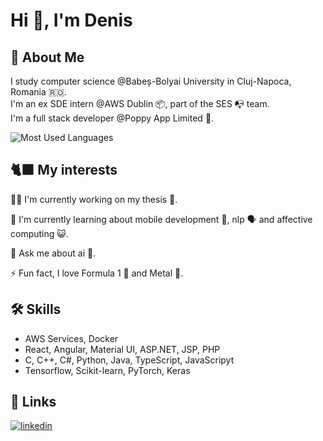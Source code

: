 # Hi 👋, I'm Denis

## 🚀 About Me
I study computer science @Babeș-Bolyai University in Cluj-Napoca, Romania 🇷🇴.  
I'm an ex SDE intern @AWS Dublin 📦, part of the SES 📭 team.  
I'm a full stack developer @Poppy App Limited 🌹.

![Most Used Languages](https://github-readme-stats.vercel.app/api/top-langs?username=denis-vp&show_icons=true&locale=en&layout=compact)

## 🐈‍⬛ My interests
👩‍💻 I'm currently working on my thesis 📜.

🧠 I'm currently learning about mobile development 📱, nlp 🗣️ and affective computing 😺.

💬 Ask me about ai 🤖.

⚡️ Fun fact, I love Formula 1 🏁 and Metal 🎸.

## 🛠 Skills
- AWS Services, Docker  
- React, Angular, Material UI, ASP.NET, JSP, PHP  
- C, C++, C#, Python, Java, TypeScript, JavaScripyt
- Tensorflow, Scikit-learn, PyTorch, Keras

## 🔗 Links
[![linkedin](https://img.shields.io/badge/linkedin-0A66C2?style=for-the-badge&logo=linkedin&logoColor=white)](https://www.linkedin.com/in/denis-pop-966500260/)
